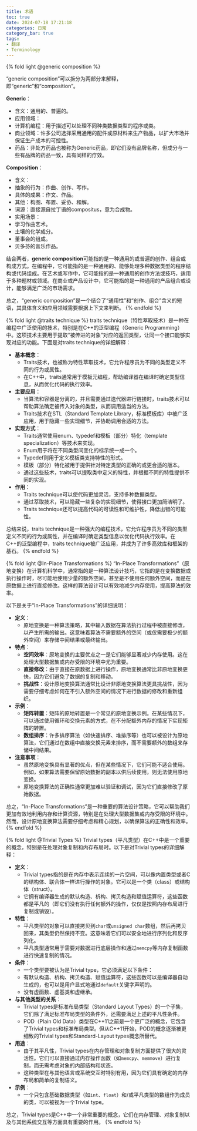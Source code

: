```yaml
---
title: 术语
toc: true
date: 2024-07-18 17:21:18
categories: 日常
category_bar: true
tags: 
- 翻译
- Terminology
---
```


{% fold light @generic composition %}

“generic composition”可以拆分为两部分来解释，即“generic”和“composition”。

**Generic**：

- 含义：通用的、普遍的。
- 应用领域：
- 计算机编程：用于描述可以处理不同种类数据类型的程序或类。
- 商业领域：许多公司选择采用通用的配件或原材料来生产物品，以扩大市场并保证生产成本的可控性。
- 药品：非处方药品也被称为Generic药品，即它们没有品牌名称，但成分与一些有品牌的药品一致，具有同样的疗效。

**Composition**：

- 含义：
- 抽象的行为：作曲、创作、写作。
- 具体的成果：作文、作品。
- 其他：构图、布置、妥协、和解。
- 词源：直接源自拉丁语的compositus，意为合成物。
- 实用场景：
- 学习作曲艺术。
- 土壤的化学成分。
- 董事会的组成。
- 贝多芬的音乐作品。

结合两者，**generic composition**可能指的是一种通用的或普遍的创作、组合或构成方式。在编程中，它可能指的是一种通用的、能够处理多种数据类型的程序结构或代码组成。在艺术或写作中，它可能指的是一种通用的创作方法或技巧，适用于多种题材或领域。在商业或产品设计中，它可能指的是一种通用的产品组合或设计，能够满足广泛的市场需求。

总之，“generic composition”是一个结合了“通用性”和“创作、组合”含义的短语，其具体含义和应用领域需要根据上下文来判断。
{% endfold %}

{% fold light @traits technique %}
traits technique（特性萃取技术）是一种在编程中广泛使用的技术，特别是在C++的泛型编程（Generic Programming）中。这项技术主要用于提取“被传进的对象”对应的返回类型，让同一个接口能够实现对应的功能。下面是对traits technique的详细解释：

- **基本概念**：
  - Traits技术，也被称为特性萃取技术，它允许程序员为不同的类型定义不同的行为或属性。
  - 在C++中，traits通常用于模板元编程，帮助编译器在编译时确定类型信息，从而优化代码的执行效率。
- **主要应用**：
  - 当算法和容器是分离的，并且需要通过迭代器进行链接时，traits技术可以帮助算法确定被传入对象的类型，从而调用适当的方法。
  - Traits技术在STL（Standard Template Library，标准模板库）中被广泛应用，用于隐藏一些实现细节，并协助调用合适的方法。
- **实现方式**：
  - Traits通常使用enum、typedef和模板（部分）特化（template specialization）等技术来实现。
  - Enum用于将在不同类型间变化的标示统一成一个。
  - Typedef则用于定义模板类支持特性的形式。
  - 模板（部分）特化被用于提供针对特定类型的正确的或更合适的版本。
  - 通过这些技术，traits可以提取类中定义的特性，并根据不同的特性提供不同的实现。
- **作用**：
  - Traits technique可以使代码更加灵活，支持多种数据类型。
  - 通过萃取技术，可以隐藏一些复杂的实现细节，使得接口更加简洁明了。
  - Traits technique还可以提高代码的可读性和可维护性，降低出错的可能性。

总结来说，traits technique是一种强大的编程技术，它允许程序员为不同的类型定义不同的行为或属性，并在编译时确定类型信息以优化代码执行效率。在C++的泛型编程中，traits technique被广泛应用，并成为了许多高效库和框架的基石。
{% endfold %}

{% fold light @In-Place Transformations %}
“In-Place Transformations”（原地变换）在计算机科学中，通常指的是一种算法设计技巧，它指的是在变换数据或执行操作时，尽可能地使用少量的额外空间，甚至是不使用任何额外空间，而是在原数据上进行直接修改。这样的算法设计可以有效地减少内存使用，提高算法的效率。

以下是关于“In-Place Transformations”的详细说明：

- **定义**：
  - 原地变换是一种算法策略，其中输入数据在算法执行过程中被直接修改，以产生所需的输出。这意味着算法不需要额外的空间（或仅需要极少的额外空间）来存储中间结果或最终输出。
- **特点**：
  - **空间效率**：原地变换的主要优点之一是它们能够显著减少内存使用。这在处理大型数据集或内存受限的环境中尤为重要。
  - **直接修改**：由于直接在原数据上进行操作，原地变换通常比非原地变换更快，因为它们避免了数据的复制和移动。
  - **挑战性**：设计原地变换算法通常比设计非原地变换算法更具挑战性，因为需要仔细考虑如何在不引入额外空间的情况下进行数据的修改和重新组织。
- **示例**：
  - **矩阵转置**：矩阵的原地转置是一个常见的原地变换示例。在某些情况下，可以通过使用循环和交换元素的方式，在不分配额外内存的情况下实现矩阵的转置。
  - **数组排序**：许多排序算法（如快速排序、堆排序等）也可以被设计为原地算法，它们通过在数组中直接交换元素来排序，而不需要额外的数组来存储中间结果。
- **注意事项**：
  - 虽然原地变换具有显著的优点，但在某些情况下，它们可能不适合使用。例如，如果算法需要保留原始数据的副本以供后续使用，则无法使用原地变换。
  - 原地变换算法的正确性通常更加难以验证和调试，因为它们直接修改了原始数据。

总之，“In-Place Transformations”是一种重要的算法设计策略，它可以帮助我们更加有效地利用内存和计算资源，特别是在处理大型数据集或内存受限的环境中。然而，设计原地变换算法需要仔细考虑和精心规划，以确保算法的正确性和效率。
{% endfold %}

{% fold light @Trivial Types %}
Trivial types（平凡类型）在C++中是一个重要的概念，特别是在处理对象复制和内存布局时。以下是对Trivial types的详细解释：

- **定义**：
  - Trivial types指的是在内存中表示连续的一片空间，可以像内置类型或者C的结构体、联合体一样进行操作的对象。它可以是一个类（class）或结构体（struct）。
  - 它拥有编译器生成的默认构造、析构、拷贝构造和赋值运算符，这些函数都是平凡的（即它们没有执行任何额外的操作，仅仅是按照内存布局进行复制或销毁）。
- **特性**：
  - 平凡类型的对象可以直接拷贝到`char`或`unsigned char`数组，然后再拷贝回来，其类型仍然保持不变。这意味着它们可以安全地进行序列化和反序列化。
  - 平凡类型通常用于需要对数据进行底层操作和通过`memcpy`等内存复制函数进行快速复制的情况。
- **条件**：
  - 一个类型要被认为是Trivial type，它必须满足以下条件：
  - 有默认构造、析构、拷贝构造、赋值运算符，这些函数可以是编译器自动生成的，也可以是用户显式地通过`default`关键字声明的。
  - 没有虚函数、虚基类和虚继承。
- **与其他类型的关系**：
  - Trivial types是标准布局类型（Standard Layout Types）的一个子集，它们除了满足标准布局类型的条件外，还需要满足上述的平凡性条件。
  - POD（Plain Old Data）类型在C++11之前是一个更广泛的概念，它包含了Trivial types和标准布局类型。但从C++11开始，POD的概念逐渐被更细致的Trivial types和Standard-Layout types概念所替代。
- **用途**：
  - 由于其平凡性，Trivial types在内存管理和对象复制方面提供了很大的灵活性。它们可以直接通过内存操作函数（如`memcpy`、`memmove`）进行复制，而无需考虑对象的内部结构和状态。
  - 这种类型在与其他语言或系统交互时特别有用，因为它们具有确定的内存布局和简单的复制语义。
- **示例**：
  - 一个只包含基础数据类型（如`int`、`float`）和/或平凡类型的数组作为成员的类，可以被视为一个Trivial type。

总之，Trivial types是C++中一个非常重要的概念，它们在内存管理、对象复制以及与其他系统交互等方面具有重要的作用。
{% endfold %}
